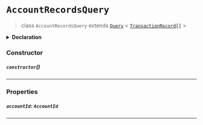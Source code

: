 # `AccountRecordsQuery`

> class `AccountRecordsQuery`
> extends [`Query`](reference/core/Query.md) <
> [`TransactionRecord[]`](reference/core/TransactionRecord.md) >

<details>
<summary><b>Declaration</b></summary>

```typescript
class AccountRecordsQuery extends Query<TransactionRecord[]> {
    constructor();

    /* property */ accountId: AccountId;
}
```

</details>

### Constructor

##### `constructor`()

---

### Properties

##### `accountId`: `AccountId`

---
